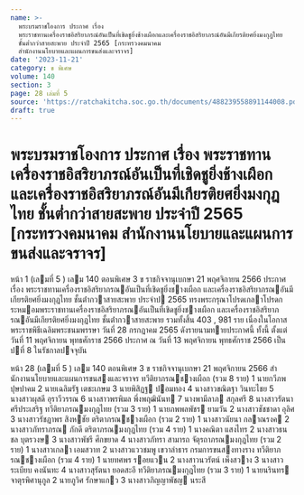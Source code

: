 ```yaml
---
name: >-
  พระบรมราชโองการ ประกาศ เรื่อง
  พระราชทานเครื่องราชอิสริยาภรณ์อันเป็นที่เชิดชูยิ่งช้างเผือกและเครื่องราชอิสริยาภรณ์อันมีเกียรติยศยิ่งมงกุฎไทย
  ชั้นต่ำกว่าสายสะพาย ประจำปี 2565 [กระทรวงคมนาคม
  สำนักงานนโยบายและแผนการขนส่งและจราจร]
date: '2023-11-21'
category: ข พิเศษ
volume: 140
section: 3
page: 28 เล่มที่ 5
source: 'https://ratchakitcha.soc.go.th/documents/488239558891144008.pdf'
draft: true
---
```


# พระบรมราชโองการ ประกาศ เรื่อง พระราชทานเครื่องราชอิสริยาภรณ์อันเป็นที่เชิดชูยิ่งช้างเผือกและเครื่องราชอิสริยาภรณ์อันมีเกียรติยศยิ่งมงกุฎไทย ชั้นต่ำกว่าสายสะพาย ประจำปี 2565 [กระทรวงคมนาคม สำนักงานนโยบายและแผนการขนส่งและจราจร]

หน้า 1 (เลมที่ 5 ) เลม 140 ตอนพิเศษ 3 ข ราชกิจจานุเบกษา 21 พฤศจิกายน 2566 ประกาศ เรื่อง พระราชทานเครื่องราชอิสริยาภรณอันเป็นที่เชิดชูยิ่งชางเผือก และเครื่องราชอิสริยาภรณอันมีเกียรติยศยิ่งมงกุฎไทย ชั้นต่ํากวาสายสะพาย ประจําป 2565 ทรงพระกรุณาโปรดเกลาโปรดกระหมอมพระราชทานเครื่องราชอิสริยาภรณอันเป็นที่เชิดชูยิ่งชางเผือก และเครื่องราชอิสริยาภรณอันมีเกียรติยศยิ่งมงกุฎไทย ชั้นต่ํากวาสายสะพาย รวมทั้งสิ้น 403 , 981 ราย เนื่องในโอกาสพระราชพิธีเฉลิมพระชนมพรรษา วันที่ 28 กรกฎาคม 2565 ดังรายนามทายประกาศนี้ ทั้งนี้ ตั้งแต่วันที่ 11 พฤศจิกายน พุทธศักราช 2566 ประกาศ ณ วันที่ 13 พฤศจิกายน พุทธศักราช 2566 เป็นปที่ 8 ในรัชกาลปจจุบัน

หน้า 28 (เลมที่ 5 ) เลม 140 ตอนพิเศษ 3 ข ราชกิจจานุเบกษา 21 พฤศจิกายน 2566 สํานักงานนโยบายและแผนการขนสงและจราจร ทวีติยาภรณชางเผือก (รวม 8 ราย) 1 นายกวีภพ ปุษปาคม 2 นายเฉลิมรัฐ เตชะเกษม 3 นายพิสิฏฐ ปอมทอง 4 นางสาวขณิตฐา วินทะไชย 5 นางสาวผุสดี อุราวีวรรณ 6 นางสาวพรพิมล พึ่งพฤฒินันท 7 นางพามีลาภ สกุลศรี 8 นางสาวรัตนา ศรีประเสริฐ ทวีติยาภรณมงกุฎไทย (รวม 3 ราย) 1 นายภพพลพัชร ยามวัน 2 นางสาวชัชชาดา อุลิศ 3 นางสาวรัชฎาพร สิงหชัย ตริตาภรณชางเผือก (รวม 2 ราย) 1 นางสาวนัยนา กลาณรงค 2 นางสาวภัทราภรณ ภักดี ตริตาภรณมงกุฎไทย (รวม 4 ราย) 1 นางคณิตา แสงไทร 2 นางสาวธนชล บุตรวงษ 3 นางสาวพัชรี ศึกขยาด 4 นางสาวภัทรา สามารถ จัตุรถาภรณมงกุฎไทย (รวม 2 ราย) 1 นางสาวเกลา เอมสวาท 2 นางสาวแววชมพู เขวาลําธาร กรมการขนสงทางราง ทวีติยาภรณชางเผือก (รวม 4 ราย) 1 นายทศพร รอยแวน 2 นางสาวนวรัตน์ เพ็งสวาง 3 นางสาวระเบียบ คงนันทะ 4 นางสาวสุรัตนา ยอดสะอึ ทวีติยาภรณมงกุฎไทย (รวม 3 ราย) 1 นายนรินทร จาตุรพิศานุกูล 2 นายภูวิศ รักษาแกว 3 นางสาวภิญญาพัชญ นระสี
